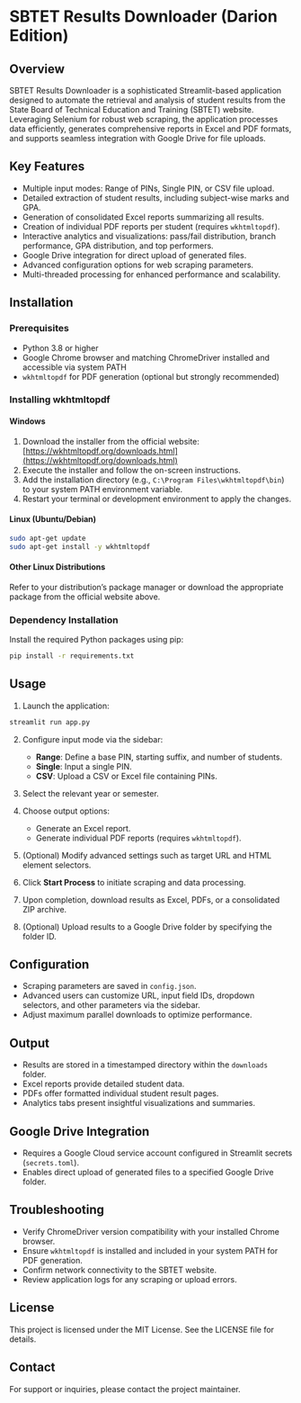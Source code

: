# SBTET Results Downloader (Darion Edition)

## Overview
SBTET Results Downloader is a sophisticated Streamlit-based application designed to automate the retrieval and analysis of student results from the State Board of Technical Education and Training (SBTET) website. Leveraging Selenium for robust web scraping, the application processes data efficiently, generates comprehensive reports in Excel and PDF formats, and supports seamless integration with Google Drive for file uploads.

## Key Features
- Multiple input modes: Range of PINs, Single PIN, or CSV file upload.
- Detailed extraction of student results, including subject-wise marks and GPA.
- Generation of consolidated Excel reports summarizing all results.
- Creation of individual PDF reports per student (requires `wkhtmltopdf`).
- Interactive analytics and visualizations: pass/fail distribution, branch performance, GPA distribution, and top performers.
- Google Drive integration for direct upload of generated files.
- Advanced configuration options for web scraping parameters.
- Multi-threaded processing for enhanced performance and scalability.

## Installation

### Prerequisites
- Python 3.8 or higher
- Google Chrome browser and matching ChromeDriver installed and accessible via system PATH
- `wkhtmltopdf` for PDF generation (optional but strongly recommended)

### Installing wkhtmltopdf

#### Windows
1. Download the installer from the official website: [https://wkhtmltopdf.org/downloads.html](https://wkhtmltopdf.org/downloads.html)
2. Execute the installer and follow the on-screen instructions.
3. Add the installation directory (e.g., `C:\Program Files\wkhtmltopdf\bin`) to your system PATH environment variable.
4. Restart your terminal or development environment to apply the changes.

#### Linux (Ubuntu/Debian)
```bash
sudo apt-get update
sudo apt-get install -y wkhtmltopdf
```

#### Other Linux Distributions
Refer to your distribution’s package manager or download the appropriate package from the official website above.

### Dependency Installation
Install the required Python packages using pip:
```bash
pip install -r requirements.txt
```

## Usage

1. Launch the application:
```bash
streamlit run app.py
```

2. Configure input mode via the sidebar:
   - **Range**: Define a base PIN, starting suffix, and number of students.
   - **Single**: Input a single PIN.
   - **CSV**: Upload a CSV or Excel file containing PINs.

3. Select the relevant year or semester.

4. Choose output options:
   - Generate an Excel report.
   - Generate individual PDF reports (requires `wkhtmltopdf`).

5. (Optional) Modify advanced settings such as target URL and HTML element selectors.

6. Click **Start Process** to initiate scraping and data processing.

7. Upon completion, download results as Excel, PDFs, or a consolidated ZIP archive.

8. (Optional) Upload results to a Google Drive folder by specifying the folder ID.

## Configuration

- Scraping parameters are saved in `config.json`.
- Advanced users can customize URL, input field IDs, dropdown selectors, and other parameters via the sidebar.
- Adjust maximum parallel downloads to optimize performance.

## Output

- Results are stored in a timestamped directory within the `downloads` folder.
- Excel reports provide detailed student data.
- PDFs offer formatted individual student result pages.
- Analytics tabs present insightful visualizations and summaries.

## Google Drive Integration

- Requires a Google Cloud service account configured in Streamlit secrets (`secrets.toml`).
- Enables direct upload of generated files to a specified Google Drive folder.

## Troubleshooting

- Verify ChromeDriver version compatibility with your installed Chrome browser.
- Ensure `wkhtmltopdf` is installed and included in your system PATH for PDF generation.
- Confirm network connectivity to the SBTET website.
- Review application logs for any scraping or upload errors.

## License

This project is licensed under the MIT License. See the LICENSE file for details.

## Contact

For support or inquiries, please contact the project maintainer.
